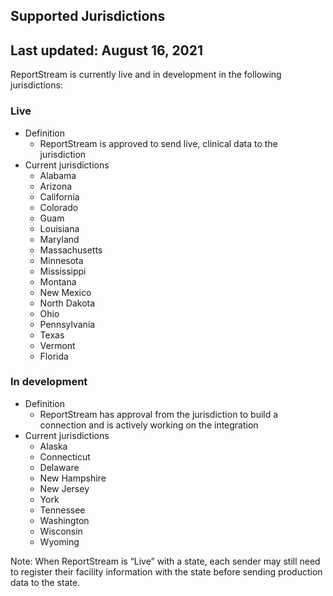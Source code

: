 ## Supported Jurisdictions

## Last updated: August 16, 2021

ReportStream is currently live and in development in the following jurisdictions:  

### Live
* Definition 
  * ReportStream is approved to send live, clinical data to the jurisdiction
* Current jurisdictions
  * Alabama
  * Arizona 
  * California
  * Colorado 
  * Guam
  * Louisiana
  * Maryland
  * Massachusetts
  * Minnesota
  * Mississippi 
  * Montana 
  * New Mexico 
  * North Dakota 
  * Ohio 
  * Pennsylvania 
  * Texas 
  * Vermont 
  * Florida


### In development 
* Definition 
  * ReportStream has approval from the jurisdiction to build a connection and is actively working on the integration
* Current jurisdictions
  * Alaska
  * Connecticut
  * Delaware
  * New Hampshire 
  * New Jersey 
  * York
  * Tennessee
  * Washington 
  * Wisconsin 
  * Wyoming

Note: When ReportStream is “Live” with a state, each sender may still need to register their facility information with the state before sending production data to the state. 
